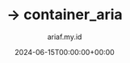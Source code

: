 ---
title: "-> container_aria"
date: 2024-06-15T00:00:00+00:00
author: ariaf.my.id
layout: link
url_to_redirect: "./container_aria"
categories: repo
tags: [link]
---